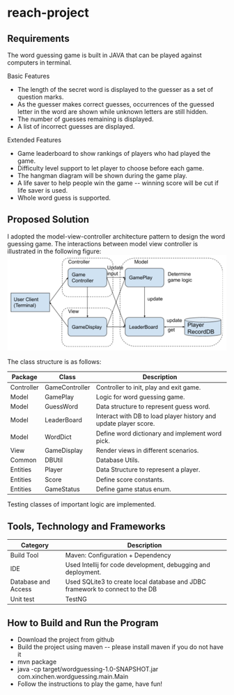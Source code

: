 # reach-project

## Requirements

The word guessing game is built in JAVA that can be played against computers in terminal. 

Basic Features
   * The length of the secret word is displayed to the guesser as a set of question marks.
   * As the guesser makes correct guesses, occurrences of the guessed letter in the word are shown while unknown letters are still hidden.
   * The number of guesses remaining is displayed.
   * A list of incorrect guesses are displayed.

Extended Features
   * Game leaderboard to show rankings of players who had played the game.
   * Difficulty level support to let player to choose before each game.
   * The hangman diagram will be shown during the game play.
   * A life saver to help people win the game -- winning score will be cut if life saver is used.
   * Whole word guess is supported.


## Proposed Solution

I adopted the model-view-controller architecture pattern to design the word guessing game. The interactions between model view controller is illustrated in the following figure:
![Alt text](./systemOverview.png)

The class structure is as follows:

| Package              | Class           | Description                                                     |
| -------------------- | ----------------|-----------------------------------------------------------------|
| Controller           | GameController  | Controller to init, play and exit game.                         |
| Model                | GamePlay        | Logic for word guessing game.                                   |
| Model                | GuessWord       | Data structure to represent guess word.                         |
| Model                | LeaderBoard     | Interact with DB to load player history and update player score.|
| Model                | WordDict        | Define word dictionary and implement word pick.                 |
| View                 | GameDisplay     | Render views in different scenarios.                            |
| Common               | DBUtil          | Database Utils.                                                 |
| Entities             | Player          | Data Structure to represent a player.                           |
| Entities             | Score           | Define score constants.                                         |
| Entities             | GameStatus      | Define game status enum.                                        |
Testing classes of important logic are implemented.


## Tools, Technology and Frameworks

| Category             | Description                                                                      |
| -------------------- | -------------------------------------------------------------------------------- |
| Build Tool           | Maven: Configuration + Dependency                                                |
| IDE                  | Used Intellij for code development, debugging and deployment.                    |
| Database and Access  | Used SQLite3 to create local database and JDBC framework to connect to the DB    |
| Unit test            | TestNG                                                                           |


## How to Build and Run the Program
   
   * Download the project from github
   * Build the project using maven -- please install maven if you do not have it
   * mvn package
   * java -cp target/wordguessing-1.0-SNAPSHOT.jar com.xinchen.wordguessing.main.Main
   * Follow the instructions to play the game, have fun!
